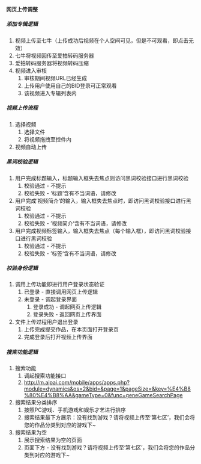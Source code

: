 #### 网页上传调整



##### 添加专辑逻辑

1. 视频上传至七牛（上传成功后视频在个人空间可见，但是不可观看，即点击无效）
2. 七牛将视频回传至爱拍转码服务器
3. 爱拍转码服务器将视频转码压缩
4. 视频进入审核
   1. 审核期间视频URL已经生成
   2. 上传用户使用自己的BID登录可正常观看
   3. 该视频进入专辑列表内





##### 视频上传流程

1. 选择视频
   1. 选择文件
   2. 将视频拖拽至控件内
2. 视频自动上传





##### 黑词校验逻辑

1. 用户完成标题输入，标题输入框失去焦点则访问黑词校验接口进行黑词校验
   1. 校验通过 - 不提示
   2. 校验失败 - ‘标题’含有不当词语，请修改
2. 用户完成’视频简介‘的输入，输入框失去焦点时，即访问黑词校验接口进行黑词校验
   1. 校验通过 - 不提示
   2. 校验失败 - ’视频简介‘含有不当词语，请修改
3. 用户完成视频标签输入，输入框失去焦点（每个输入框），即访问黑词校验接口进行黑词校验
   1. 校验通过 - 不提示
   2. 校验失败 - ’标签‘含有不当词语，请修改





##### 校验身份逻辑

1. 调用上传功能即进行用户登录状态验证
   1. 已登录 - 直接调用网页上传逻辑
   2. 未登录 - 调起登录界面
      1. 登录成功 - 调起网页上传逻辑
      2. 登录失败 - 返回网页上传界面
2. 文件上传过程用户退出登录
   1. 上传完成提交作品，在本页面打开登录页
   2. 完成登录后打开视频上传界面






##### 搜索功能逻辑

1. 搜索功能
   1. 调起搜索功能接口
   2. http://m.aipai.com/mobile/apps/apps.php?module=dynamics&os=2&bid=&page=1&pageSize=&key=%E4%B8%80%E4%B8%AA&gameType=0&func=geneGameSearchPage
2. 搜索结果分类排序
   1. 按照PC游戏、手机游戏和娱乐才艺进行排序
   2. 搜索结果最下方展示：没有找到游戏？请将视频上传至‘第七区’，我们会将您的作品分类到对应的游戏下~
3. 搜索结果为空
   1. 展示搜索结果为空的页面
   2. 页面下方 - 没有找到游戏？请将视频上传至‘第七区’，我们会将您的作品分类到对应的游戏下~








